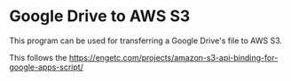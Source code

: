 # Google Drive to AWS S3
This program can be used for transferring a Google Drive's file to AWS S3.

This follows the https://engetc.com/projects/amazon-s3-api-binding-for-google-apps-script/
